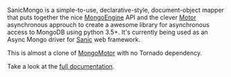 
SanicMongo is a simple-to-use, declarative-style, document-object mapper
that puts together the nice [MongoEngine](http://mongoengine.org/) API
and the clever [Motor](http://motor.readthedocs.org/en/stable/) asynchronous
approuch to create a awesome library for asynchronous access to MongoDB
using python 3.5+. It's currently being used as an Async Mongo driver for [Sanic](https://github.com/channelcat/sanic) web framework. 

This is almost a clone of [MongoMotor](https://gitlab.com/mongomotor/mongomotor/) with no Tornado dependency.

Take a look at the
[full documentation](http://mongomotor.poraodojuca.net/).
